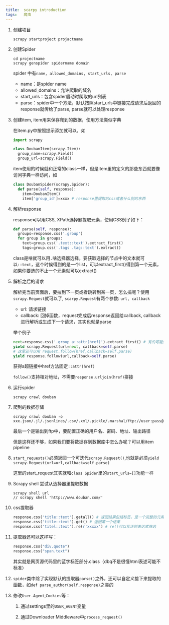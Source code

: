 ```yaml
---
title:	scarpy introduction
tags:	爬虫
---
```


1. 创建项目

   ```
   scrapy startproject projactname
   ```

2. 创建Spider

   ```
   cd projectname
   scrapy genspider spidername domain
   ```

   spider 中有`name, allowed_domains, start_urls, parse`

   -  name：是spider name 
   - allowed_domains：允许爬取的域名
   -  start_urls：包含spider启动时爬取的url列表
   - parse：spider中一个方法，默认按照start_urls中链接完成请求后返回的response就传给了parse, parse就可以处理response

3. 创建item, item用来保存爬到的数据，使用方法类似字典

   在item.py中按照提示添加就可以，如

   ```python
   import scrapy
   
   class DoubanItem(scrapy.Item):
     group_name=scrapy.Field()
     group_url=scrapy.Field()
   ```

   item使用的时候就和正常的class一样，但是item里的定义的那些东西就要像访问字典一样访问，如

   ```python
   class DoubanSpider(scrapy.Spider):
     def parse(self, response):
       item=DoubanItem()
       item['group_id']=xxxx # response里提取的css或者什么别的东西
   ```

4. 解析response

   response可以用CSS, XPath选择题提取元素，使用CSS例子如下：

   ```python
   def parse(self, response):
     groups=response.css('.group')
     for group in groups:
       text=group.css('.text::text').extract_first()
       tags=group.css('.tags .tag::text').extract()
   ```

   class是啥就可以用`.`啥选择器选择，要获取选择的节点中的文本就可以`::text`，这个时候得到的是一个list，可以extract_first()得到第一个元素，如果你要选的不止一个元素就可以extract()

5. 解析之后的请求

   解析完当前页面后，要拉到下一页或者跳转到某一页，怎么搞呢？使用`scrapy.Request`就可以了, `scarpy.Request`有两个参数: `url, callback`

   - url: 请求链接
   - callback: 回掉函数，request完成后response返回给callback, callback进行解析或生成下一个请求，其实也就是parse

   举个例子

   ```python
   next=response.css('.group a::attr(href)').extract_first() # 有的可能还需要response.urljoin()
   yield scrapy.Request(url=next, callback=self.parse)
   # 这里还可以用 request.follow(href,callback=self.parse)
   yield response.follow(url,callback=self.parse) 
   ```

   获得a超链接中href方法固定`::attr(href)`

   `follow()`支持相对地址，不需要`response.urljoin(href)`拼接

6. 运行spider

   ```
   scrapy crawl douban
   ```

7. 爬到的数据存储

   ```
   scrapy crawl douban -o xxx.json/.jl/.jsonlines/.csv/.xml/.pickle/.marshal/ftp://user:pass@ftp.xxx/path/to/xxxx.csv
   ```

   最后一个是输出到ftp中，要配置正确的用户名、密码、地址、输出路径

   但是这样还不够，如果我们要将数据存到数据库中怎么办呢？可以用item pipeline

8. `start_requests()`必须返回一个可迭代`scrapy.Request()`,也就是必须`yield scrapy.Request(url=url,callback=self.parse)`

   这里的start_request其实就和`class Spider`里的`start_urls=[]`功能一样

9. Scrapy shell 尝试从选择器里提取数据

   ```
   scrapy shell url
   // scrapy shell 'http://www.douban.com/'
   ```

10. css提取器

    ```python
    response.css('title::text').getall() # 返回结果包括标签，是一个完整的元素
    response.css('title::text').get() # 返回第一个结果
    response.css('titel::text').re(r'xxxxx') # re()可以写正则表达式筛选
    ```

11. 提取器还可以这样写：
    
    ```python
    response.css("div.quote")
    response.css("span.text")
    ```
    其实就是网页源代码里的蓝字标签部分.class（dbq不是很懂html表述可能不标准）

12. `spider`类中除了实现默认的提取器`parse()`之外，还可以自定义接下来提取的函数，如`def parse_author(self,response)`之类的


13. 修改`User-Agent`,`Cookies`等：
    
    1. 通过settings里的`USER_AGENT`变量

    2. 通过Downloader Middleware中`process_request()`

